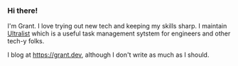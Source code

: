 ### Hi there!

I'm Grant.  I  love trying out new tech and keeping my skills sharp.  I maintain [Ultralist][ul] which is a useful task management sytstem for engineers and other tech-y folks.

I blog at https://grant.dev, although I don't write as much as I should.

[ul]: https://ultralist.io

<!--
**gammons/gammons** is a ✨ _special_ ✨ repository because its `README.md` (this file) appears on your GitHub profile.

Here are some ideas to get you started:

- 🔭 I’m currently working on ...
- 🌱 I’m currently learning ...
- 👯 I’m looking to collaborate on ...
- 🤔 I’m looking for help with ...
- 💬 Ask me about ...
- 📫 How to reach me: ...
- 😄 Pronouns: ...
- ⚡ Fun fact: ...
-->
